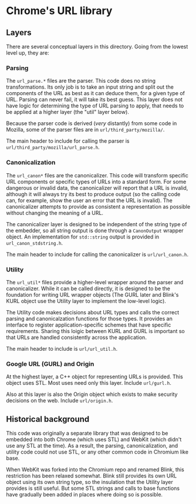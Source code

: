 # Chrome's URL library

## Layers

There are several conceptual layers in this directory. Going from the lowest
level up, they are:

### Parsing

The `url_parse.*` files are the parser. This code does no string
transformations. Its only job is to take an input string and split out the
components of the URL as best as it can deduce them, for a given type of URL.
Parsing can never fail, it will take its best guess. This layer does not
have logic for determining the type of URL parsing to apply, that needs to
be applied at a higher layer (the "util" layer below).

Because the parser code is derived (_very_ distantly) from some code in
Mozilla, some of the parser files are in `url/third_party/mozilla/`.

The main header to include for calling the parser is
`url/third_party/mozilla/url_parse.h`.

### Canonicalization

The `url_canon*` files are the canonicalizer. This code will transform specific
URL components or specific types of URLs into a standard form. For some
dangerous or invalid data, the canonicalizer will report that a URL is invalid,
although it will always try its best to produce output (so the calling code
can, for example, show the user an error that the URL is invalid). The
canonicalizer attempts to provide as consistent a representation as possible
without changing the meaning of a URL.

The canonicalizer layer is designed to be independent of the string type of
the embedder, so all string output is done through a `CanonOutput` wrapper
object. An implementation for `std::string` output is provided in
`url_canon_stdstring.h`.

The main header to include for calling the canonicalizer is
`url/url_canon.h`.

### Utility

The `url_util*` files provide a higher-level wrapper around the parser and
canonicalizer. While it can be called directly, it is designed to be the
foundation for writing URL wrapper objects (The GURL later and Blink's KURL
object use the Utility layer to implement the low-level logic).

The Utility code makes decisions about URL types and calls the correct parsing
and canonicalzation functions for those types. It provides an interface to
register application-specific schemes that have specific requirements.
Sharing this loigic between KURL and GURL is important so that URLs are
handled consistently across the application.

The main header to include is `url/url_util.h`.

### Google URL (GURL) and Origin

At the highest layer, a C++ object for representing URLs is provided. This
object uses STL. Most uses need only this layer. Include `url/gurl.h`.

Also at this layer is also the Origin object which exists to make security
decisions on the web. Include `url/origin.h`.

## Historical background

This code was originally a separate library that was designed to be embedded
into both Chrome (which uses STL) and WebKit (which didn't use any STL at the
time). As a result, the parsing, canonicalization, and utility code could
not use STL, or any other common code in Chromium like base.

When WebKit was forked into the Chromium repo and renamed Blink, this
restriction has been relaxed somewhat. Blink still provides its own URL object
using its own string type, so the insulation that the Utility layer provides is
still useful. But some STL strings and calls to base functions have gradually
been added in places where doing so is possible.
